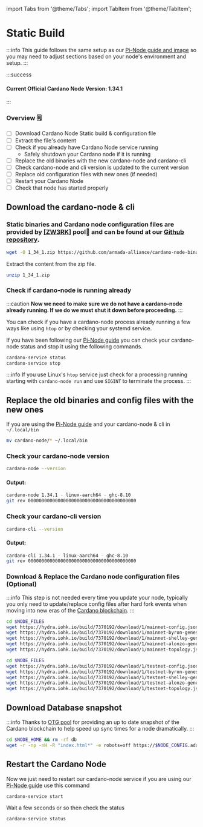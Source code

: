 import Tabs from '@theme/Tabs';
import TabItem from '@theme/TabItem';

# Static Build

:::info
This guide follows the same setup as our [Pi-Node guide and image](../pi-pool-tutorial/) so you may need to adjust sections based on your node's environment and setup.
:::

:::success
#### Current Official Cardano Node Version: 1.34.1
:::

### Overview 🗒

* [ ] Download Cardano Node Static build & configuration file
* [ ] Extract the file's content
* [ ] Check if you already have Cardano Node service running
  * Safely shutdown your Cardano node if it is running
* [ ] Replace the old binaries with the new cardano-node and cardano-cli
* [ ] Check cardano-node and cli version is updated to the current version
* [ ] Replace old configuration files with new ones (if needed)
* [ ] Restart your Cardano Node
* [ ] Check that node has started properly

## Download the cardano-node & cli

### Static binaries and Cardano node configuration files are provided by [\[ZW3RK\]](https://armada-alliance.com/identities/zw3rk) pool🙏 and can be found at our [Github repository](https://github.com/armada-alliance/cardano-node-binaries/tree/main/static-binaries).

```bash title=">_ Terminal"
wget -O 1_34_1.zip https://github.com/armada-alliance/cardano-node-binaries/blob/main/static-binaries/1_34_1.zip?raw=true
```

Extract the content from the zip file.

```bash title=">_ Terminal"
unzip 1_34_1.zip
```

### Check if cardano-node is running already

:::caution
**Now we need to make sure we do not have a cardano-node already running. If we do we must shut it down before proceeding.**
:::

You can check if you have a cardano-node process already running a few ways like using `htop` or by checking your systemd service.

If you have been following our [Pi-Node guide](../pi-pool-tutorial/) you can check your cardano-node status and stop it using the following commands.

```bash title=">_ Terminal"
cardano-service status
cardano-service stop
```

:::info
If you use Linux's `htop` service just check for a processing running starting with `cardano-node run` and use `SIGINT` to terminate the process.
:::

## Replace the old binaries and config files with the new ones

If you are using the [Pi-Node guide](../pi-pool-tutorial/) and your cardano-node & cli in `~/.local/bin`

```bash title=">_ Terminal"
mv cardano-node/* ~/.local/bin
```

### Check your cardano-node version

```bash title=">_ Terminal"
cardano-node --version
```

#### Output:

```bash title=">_ Terminal"
cardano-node 1.34.1 - linux-aarch64 - ghc-8.10
git rev 0000000000000000000000000000000000000000
```

### Check your cardano-cli version

```bash title=">_ Terminal"
cardano-cli --version
```

#### Output:

```bash title=">_ Terminal"
cardano-cli 1.34.1 - linux-aarch64 - ghc-8.10
git rev 0000000000000000000000000000000000000000
```

### Download & Replace the Cardano node configuration files (Optional)

:::info
This step is not needed every time you update your node, typically you only need to update/replace config files after hard fork events when moving into new eras of the [Cardano blockchain](https://roadmap.cardano.org/en/).
:::

<Tabs>
  <TabItem value="Mainnet" label="Mainnet" default> 

```bash title=">_ Terminal"
cd $NODE_FILES
wget https://hydra.iohk.io/build/7370192/download/1/mainnet-config.json
wget https://hydra.iohk.io/build/7370192/download/1/mainnet-byron-genesis.json
wget https://hydra.iohk.io/build/7370192/download/1/mainnet-shelley-genesis.json
wget https://hydra.iohk.io/build/7370192/download/1/mainnet-alonzo-genesis.json
wget https://hydra.iohk.io/build/7370192/download/1/mainnet-topology.json
```
  </TabItem>
  <TabItem value="Testnet" label="Testnet">

```bash title=">_ Terminal"
cd $NODE_FILES
wget https://hydra.iohk.io/build/7370192/download/1/testnet-config.json
wget https://hydra.iohk.io/build/7370192/download/1/testnet-byron-genesis.json
wget https://hydra.iohk.io/build/7370192/download/1/testnet-shelley-genesis.json
wget https://hydra.iohk.io/build/7370192/download/1/testnet-alonzo-genesis.json
wget https://hydra.iohk.io/build/7370192/download/1/testnet-topology.json
```
  </TabItem>
</Tabs>

## Download Database snapshot

:::info
Thanks to [OTG pool](https://armada-alliance.com/stake-pools/c825168836c5bf850dec38567eb4771c2e03eea28658ff291df768ae) for providing an up to date  snapshot of the Cardano blockchain to help speed up sync times for a node dramatically.
:::

```bash title=">_ Terminal"
cd $NODE_HOME && rm -rf db
wget -r -np -nH -R "index.html*" -e robots=off https://$NODE_CONFIG.adamantium.online/db/
```

## Restart the Cardano Node

Now we just need to restart our cardano-node service if you are using our [Pi-Node guide](../pi-pool-tutorial/) use this command

```bash title=">_ Terminal"
cardano-service start
```

Wait a few seconds or so then check the status

```bash title=">_ Terminal"
cardano-service status
```

